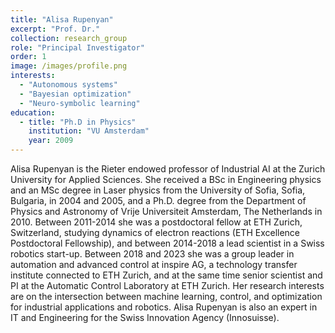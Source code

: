 ```yaml
---
title: "Alisa Rupenyan"
excerpt: "Prof. Dr."
collection: research_group
role: "Principal Investigator"
order: 1
image: /images/profile.png
interests:
  - "Autonomous systems"
  - "Bayesian optimization"
  - "Neuro-symbolic learning"
education:
  - title: "Ph.D in Physics"
    institution: "VU Amsterdam"
    year: 2009
---
```


Alisa Rupenyan is the Rieter endowed professor of Industrial AI at the Zurich University for Applied Sciences. She received a BSc in Engineering physics and an MSc degree in Laser physics from the University of Sofia, Sofia, Bulgaria, in 2004 and 2005, and a Ph.D. degree from the Department of Physics and Astronomy of Vrije Universiteit Amsterdam, The Netherlands in 2010. Between 2011-2014 she was a postdoctoral fellow at ETH Zurich, Switzerland, studying dynamics of electron reactions (ETH Excellence Postdoctoral Fellowship), and between 2014-2018 a lead scientist in a Swiss robotics start-up. Between 2018 and 2023 she was a group leader in automation and advanced control at inspire AG, a  technology transfer institute connected to ETH Zurich, and at the same time senior scientist and PI at the Automatic Control Laboratory at ETH Zurich. Her research interests are on the intersection between machine learning, control, and optimization for industrial applications and robotics.
 Alisa Rupenyan is also an expert in IT and Engineering for the Swiss Innovation Agency (Innosuisse).